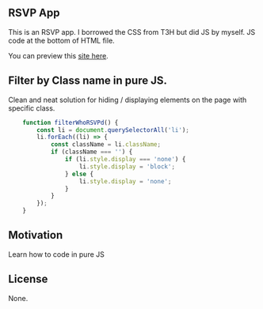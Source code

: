 ## RSVP App
This is an RSVP app. I borrowed the CSS from T3H but did JS by  myself. JS code at the bottom of HTML file.

You can preview this <a href="http://htmlpreview.github.io/?https://github.com/VladLegkowski/RSVP-App/blob/master/index.html" target="_blank">site here</a>.

## Filter by Class name in pure JS.

Clean and neat solution for hiding / displaying elements on the page with specific class.

```javascript
    function filterWhoRSVPd() {
        const li = document.querySelectorAll('li');
        li.forEach((li) => {
            const className = li.className;
            if (className === '') {
                if (li.style.display === 'none') {
                    li.style.display = 'block';
                } else {
                    li.style.display = 'none';
                }
            }
        });
    }
```

## Motivation

Learn how to code in pure JS

## License

None.
